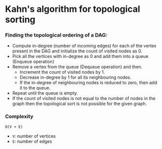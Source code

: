 # Kahn's algorithm for topological sorting

### Finding the topological ordering of a DAG: 
- Compute in-degree (number of incoming edges) for each of the vertex present in the DAG and initialize the count of visited nodes as 0.
- Pick all the vertices with in-degree as 0 and add them into a queue (Enqueue operation)
- Remove a vertex from the queue (Dequeue operation) and then.
    - Increment the count of visited nodes by 1.
    - Decrease in-degree by 1 for all its neighbouring nodes.
    - If the in-degree of neighbouring nodes is reduced to zero, then add it to the queue.
- Repeat until the queue is empty.
- If the count of visited nodes is not equal to the number of nodes in the graph then the topological sort is not possible for the given graph.

### Complexity

`O(V + E)`
- `V`: number of vertices
- `E`: number of edges